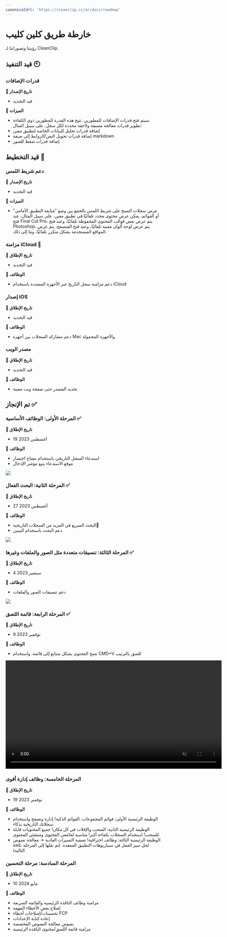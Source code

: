```yaml
---
canonicalUrl: 'https://cleanclip.cc/ar/docs/roadmap'
---
```


# خارطة طريق كلين كليب
رؤيتنا وتصوراتنا لـ CleanClip.

## قيد التنفيذ 🕙
### قدرات الإضافات
**📅 تاريخ الإصدار**
- قيد التحديد

**🔧 الميزات**
- سيتم فتح قدرات الإضافات للمطورين.
تتيح هذه القدرة للمطورين ذوي الكفاءة تطوير قدرات معالجة مسبقة ولاحقة محددة لكل سجل.
على سبيل المثال:
- إضافة قدرات تحليل للبيانات الخاصة لتطبيق معين
- إضافة قدرات تحويل النص/الروابط إلى صيغة markdown
- إضافة قدرات ضغط للصور

## قيد التخطيط 📅

### دعم شريط اللمس
**📅 تاريخ الإصدار**
- قيد التحديد

**🔧 الميزات**
- عرض سجلات النسخ على شريط اللمس
بالجمع بين وضع "متابعة التطبيق الأمامي" أو القوائم، يمكن عرض محتوى محدد تلقائيًا في تطبيق معين. على سبيل المثال، عند فتح Final Cut Pro، يتم عرض بعض قوالب المحتوى المحفوظة تلقائيًا، وعند فتح Photoshop، يتم عرض لوحة ألوان معينة تلقائيًا، وعند فتح المتصفح، يتم عرض المواقع المستخدمة بشكل متكرر تلقائيًا، وما إلى ذلك.

### مزامنة iCloud 📅
**📅 تاريخ الإطلاق**
- قيد التحديد

**🔧 الوظائف**
- دعم مزامنة سجل التاريخ عبر الأجهزة المتعددة باستخدام iCloud

### إصدار iOS
**📅 تاريخ الإطلاق**
- قيد التحديد

**🔧 الوظائف**
- دعم مشاركة السجلات بين أجهزة Mac والأجهزة المحمولة

### مصدر الويب
**📅 تاريخ الإطلاق**
- قيد التحديد

**🔧 الوظائف**
- تحديد المصدر حتى صفحة ويب معينة

## تم الإنجاز ✅
### المرحلة الأولى: الوظائف الأساسية ✅

**📅 تاريخ الإطلاق**
- 19 أغسطس 2023

**🔧 الوظائف**
- استدعاء السجل التاريخي باستخدام مفتاح اختصار
- موقع الاستدعاء يتبع مؤشر الإدخال

![](/images/roadmap/snap1.png)

### المرحلة الثانية: البحث الفعال ✅

**📅 تاريخ الإطلاق**
- 27 أغسطس 2023

**🔧 الوظائف**
- البحث السريع في المزيد من السجلات التاريخية📝
- دعم البحث باستخدام البينين

![](/images/roadmap/snap2.png)

### المرحلة الثالثة: تنسيقات متعددة مثل الصور والملفات وغيرها ✅
**📅 تاريخ الإطلاق**
- 4 سبتمبر 2023

**🔧 الوظائف**
- دعم تنسيقات الصور والملفات

![](/images/roadmap/phase3.webp)

### المرحلة الرابعة: قائمة اللصق ✅
**📅 تاريخ الإطلاق**
- 9 نوفمبر 2023

**🔧 الوظائف**
- نسخ المحتوى بشكل متتابع إلى قائمة، واستخدام CMD+V للصق بالترتيب

<video autoplay muted loop width=700>
    <source src="/videos/pastestack265.mp4" type="video/mp4">
    <iframe width="700" src="/videos/search.mp4" scrolling="no" border="0" frameborder="0" allow="autoplay; encrypted-media" allowfullscreen></iframe>
</video>


### المرحلة الخامسة: وظائف إدارة أقوى
**📅 تاريخ الإطلاق**
- 19 نوفمبر 2023

**🔧 الوظائف**
- الوظيفة الرئيسية الأولى: قوائم المجموعات، القوائم الذكية! إدارة وتصفح واستخدام سجلاتك التاريخية بذكاء.
- الوظيفة الرئيسية الثانية: السحب والإفلات في كل مكان! جميع المحتويات قابلة للسحب! استخدام السجلات بكفاءة أكبر! مناسبة لجامعي المحتوى ومنشئي المحتوى.
- الوظيفة الرئيسية الثالثة: وظائف احترافية! تصفية التعبيرات العادية → معالجة نصوص sed، لحل سير العمل في سيناريوهات التطبيق المعقدة. (تم نقلها إلى المرحلة التالية)

### المرحلة السادسة: مرحلة التحسين
**📅 تاريخ الإطلاق**
- 10 مايو 2024

**🔧 الوظائف**
- مزامنة وظائف النافذة الرئيسية والقائمة السريعة
- إصلاح بعض الأخطاء المهمة
- تحسينات/إصلاحات أخطاء FCP
- إعادة كتابة الإعدادات
- نصوص معالجة النصوص المخصصة
- مزامنة قائمة اللصق/محتوى النافذة الرئيسية
